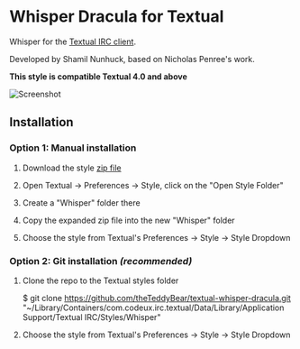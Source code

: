 Whisper Dracula for Textual
=================================

Whisper for the [Textual IRC client](http://www.codeux.com/textual/).

Developed by Shamil Nunhuck, based on Nicholas Penree's work.

__This style is compatible Textual 4.0 and above__

![Screenshot](http://f.cl.ly/items/1P190A3u2s2M2f0k0G2i/Screen%20Shot%202014-06-11%20at%2019.38.07.png)


Installation
------------

### Option 1: Manual installation

1.  Download the style [zip file](https://github.com/theTeddyBear/textual-whisper-dracula/archive/master.zip)

1.  Open Textual -> Preferences -> Style, click on the "Open Style Folder"

3.  Create a "Whisper" folder there

4.  Copy the expanded zip file into the new "Whisper" folder

5.  Choose the style from Textual's Preferences -> Style -> Style Dropdown

### Option 2: Git installation ***(recommended)***

1.  Clone the repo to the Textual styles folder

	$ git clone https://github.com/theTeddyBear/textual-whisper-dracula.git "~/Library/Containers/com.codeux.irc.textual/Data/Library/Application Support/Textual IRC/Styles/Whisper"

2.  Choose the style from Textual's Preferences -> Style -> Style Dropdown
